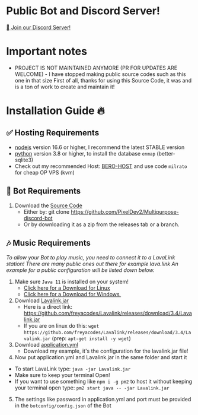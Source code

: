 # Public Bot and Discord Server!
[📢 Join our Discord Server!](https://discord.gg/whpAuajamK)

# Important notes
- PROJECT IS NOT MAINTAINED ANYMORE (PR FOR UPDATES ARE WELCOME) - I have stopped making public source codes such as this one in that size First of all, thanks for using this Source Code, it was and is a ton of work to create and maintain it!

# Installation Guide 🔥
## ✅ Hosting Requirements
- [nodejs](https://nodejs.org/en) version 16.6 or higher, I recommend the latest STABLE version
- [python](https://www.python.org/) version 3.8 or higher, to install the database `enmap` (better-sqlite3)
- Check out my recommended Host: [BERO-HOST](https://bero.host/) and use code `milrato` for cheap OP VPS (kvm)

## 🤖 Bot Requirements
1. Download the [Source Code](https://github.com/PixelDev2/Multipurpose-discord-bot)
   - Either by: git clone https://github.com/PixelDev2/Multipurpose-discord-bot
   - Or by downloading it as a zip from the releases tab or a branch.

 ## 🎶 Music Requirements
 *To allow your Bot to play music, you need to connect it to a LavaLink station! There are many public ones out there for example lava.link An example for a public configuration will be listed down below.*

1. Make sure `Java 11` is installed on your system!
   -    [Click here for a Download for Linux](https://github.com/Tomato6966/Debian-Cheat-Sheet-Setup/wiki/3.5.2-java-11)
   -    [Click here for a Download for Windows ​](https://downloads.milrato.eu/windows/java/jdk-11.0.11.exe)
2. Download [Lavalink.jar](https://github.com/freyacodes/Lavalink/releases/download/3.4/Lavalink.jar)
   - Here is a direct link:
     https://github.com/freyacodes/Lavalink/releases/download/3.4/Lavalink.jar
   - If you are on linux do this: `wget` `https://github.com/freyacodes/Lavalink/releases/download/3.4/Lavalink.jar` (prep: `apt-get install -y wget`)
3. Download [application.yml](https://cdn.discordapp.com/attachments/734517910025928765/934084553751015475/application.yml)
   - Download my example, it's the configuration for the lavalink.jar file!
4. Now put application.yml and Lavalink.jar in the same folder and start it
  - To start LavaLink type: `java -jar Lavalink.jar`
  - Make sure to keep your terminal Open!
  - If you want to use something like `npm i -g pm2` to host it without keeping your terminal open type: `pm2 start java -- -jar Lavalink.jar`
5. The settings like password in application.yml and port must be provided in the `botconfig/config.json` of the Bot
